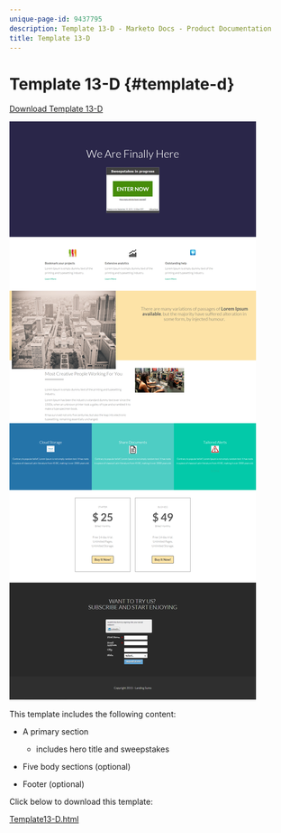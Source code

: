 ```yaml
---
unique-page-id: 9437795
description: Template 13-D - Marketo Docs - Product Documentation
title: Template 13-D
---
```


# Template 13-D {#template-d}

[Download Template 13-D](http://docs.marketo.com/download/attachments/9437795/template-13d.html?version=1&modificationdate=1438980073000&api=v2)

![](assets/image2015-8-11-14-3a17-3a5.png)

This template includes the following content:

* A primary section

    * includes hero title and sweepstakes

* Five body sections (optional)
* Footer (optional)

Click below to download this template:

[Template13-D.html](http://docs.marketo.com/download/attachments/9437795/template-13d.html?version=1&modificationdate=1438980073000&api=v2)
